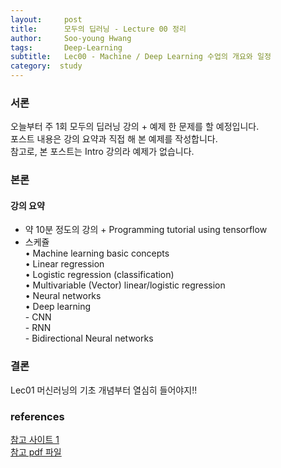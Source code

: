 ```yaml
---
layout:     post
title:      모두의 딥러닝 - Lecture 00 정리
author:     Soo-young Hwang
tags: 		Deep-Learning
subtitle:  	Lec00 - Machine / Deep Learning 수업의 개요와 일정
category:  study
---
```


### 서론

오늘부터 주 1회 모두의 딥러닝 강의 + 예제 한 문제를 할 예정입니다.      
포스트 내용은 강의 요약과 직접 해 본 예제를 작성합니다.    
참고로, 본 포스트는 Intro 강의라 예제가 없습니다.   

### 본론

#### 강의 요약

- 약 10분 정도의 강의 + Programming tutorial using tensorflow
- 스케쥴   
    • Machine learning basic concepts   
    • Linear regression   
    • Logistic regression (classification)   
    • Multivariable (Vector) linear/logistic regression    
    • Neural networks   
    • Deep learning   
            - CNN    
            - RNN   
            - Bidirectional Neural networks   

### 결론
Lec01 머신러닝의 기초 개념부터 열심히 들어야지!!

### references
[참고 사이트 1](https://hunkim.github.io/ml/)     
[참고 pdf 파일](https://hunkim.github.io/ml/lec0.pdf)